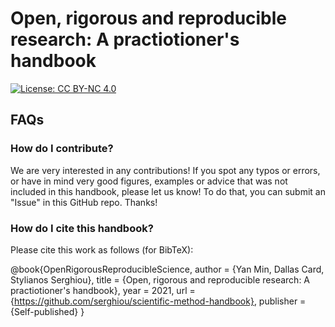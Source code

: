 # Open, rigorous and reproducible research: A practiotioner's handbook

[![License: CC BY-NC 4.0](https://img.shields.io/badge/License-CC%20BY--NC%204.0-lightgrey.svg)](https://creativecommons.org/licenses/by-nc/4.0/)

## FAQs

### How do I contribute?

We are very interested in any contributions! If you spot any typos or errors, or have in mind very good figures, examples or advice that was not included in this handbook, please let us know! To do that, you can submit an "Issue" in this GitHub repo. Thanks!


### How do I cite this handbook?

Please cite this work as follows (for BibTeX):

@book{OpenRigorousReproducibleScience, author = {Yan Min, Dallas Card, Stylianos Serghiou}, title = {Open, rigorous and reproducible research: A practiotioner's handbook}, year = 2021, url = {https://github.com/serghiou/scientific-method-handbook}, publisher = {Self-published} }



